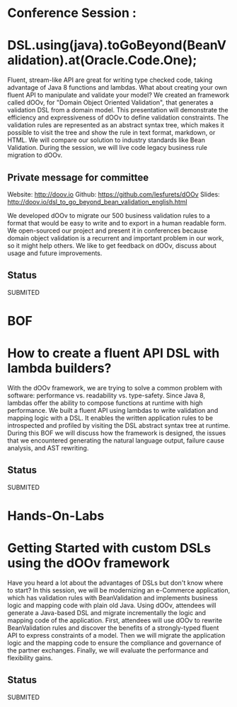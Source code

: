 
# Conference Session :

# DSL.using(java).toGoBeyond(BeanValidation).at(Oracle.Code.One);

Fluent, stream-like API are great for writing type checked code, taking
advantage of Java 8 functions and lambdas. What about creating your own
fluent API to manipulate and validate your model? We created an framework
called dOOv, for "Domain Object Oriented Validation",
that generates a validation DSL from a domain model. This
presentation will demonstrate the efficiency and expressiveness of dOOv to
define validation constraints. The validation rules are represented as an
abstract syntax tree, which makes it possible to visit the tree and show the
rule in text format, markdown, or HTML. We will compare our solution to
industry standards like Bean Validation. During the session, we will live code
legacy business rule migration to dOOv.

## Private message for committee

Website: http://doov.io
Github: https://github.com/lesfurets/dOOv
Slides: http://doov.io/dsl_to_go_beyond_bean_validation_english.html

We developed dOOv to migrate our 500 business validation rules to a format that
would be easy to write and to export in a human readable form. We open-sourced
our project and present it in conferences because domain object validation is a
recurrent and important problem in our work, so it might help others. We like
to get feedback on dOOv, discuss about usage and future improvements.

## Status

SUBMITED

# BOF

# How to create a fluent API DSL with lambda builders? 

With the dOOv framework, we are trying to solve a common problem with software: 
performance vs. readability vs. type-safety. Since Java 8, lambdas offer the 
ability to compose functions at runtime with high performance. We built a 
fluent API using lambdas to write validation and mapping logic with a DSL. It 
enables the written application rules to be introspected and profiled by 
visiting the DSL abstract syntax tree at runtime. During this BOF we will 
discuss how the framework is designed, the issues that we encountered 
generating the natural language output, failure cause analysis, and AST 
rewriting.

## Status 

SUBMITED

# Hands-On-Labs

# Getting Started with custom DSLs using the dOOv framework

Have you heard a lot about the advantages of DSLs but don't know where to 
start? In this session, we will be modernizing an e-Commerce application,
which has validation rules with BeanValidation and implements 
business logic and mapping code with plain old Java. Using dOOv, 
attendees will generate a Java-based DSL and migrate incrementally the 
logic and mapping code of the application. First, attendees will use 
dOOv to rewrite BeanValidation rules and discover the benefits of a 
strongly-typed fluent API to express constraints of a model.
Then we will migrate the application logic and the mapping code to ensure 
the compliance and governance of the partner exchanges. Finally, we will 
evaluate the performance and flexibility gains.

## Status

SUBMITED
